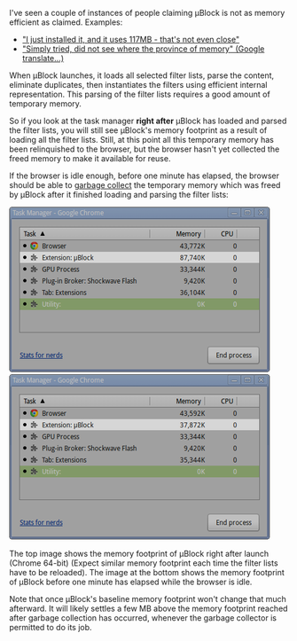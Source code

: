 I've seen a couple of instances of people claiming µBlock is not as memory efficient as claimed. Examples:

- ["I just installed it, and it uses 117MB - that's not even close"](http://www.reddit.com/r/chrome/comments/2cpogs/fast_and_light_ad_blocker_for_chrome_%C2%B5block/cjhutwz)
- ["Simply tried, did not see where the province of memory" (Google translate...)](http://bbs.kafan.cn/thread-1762885-1-1.html#pid32323303)

When µBlock launches, it loads all selected filter lists, parse the content, eliminate duplicates, then instantiates the filters using efficient internal representation. This parsing of the filter lists requires a good amount of temporary memory.

So if you look at the task manager **right after** µBlock has loaded and parsed the filter lists, you will still see µBlock's memory footprint as a result of loading all the filter lists. Still, at this point all this temporary memory has been relinquished to the browser, but the browser hasn't yet collected the freed memory to make it available for reuse.

If the browser is idle enough, before one minute has elapsed, the browser should be able to [garbage collect](http://en.wikipedia.org/wiki/Garbage_collection_(computer_science)) the temporary memory which was freed by µBlock after it finished loading and parsing the filter lists:

![µBlock's memory footprint](https://raw.githubusercontent.com/gorhill/uBlock/master/doc/img/mem-footprint-at-launch-time.png)

The top image shows the memory footprint of µBlock right after launch (Chrome 64-bit) (Expect similar memory footprint each time the filter lists have to be reloaded). The image at the bottom shows the memory footprint of µBlock before one minute has elapsed while the browser is idle.

Note that once µBlock's baseline memory footprint won't change that much afterward. It will likely settles a few MB above the memory footprint reached after garbage collection has occurred, whenever the garbage collector is permitted to do its job.